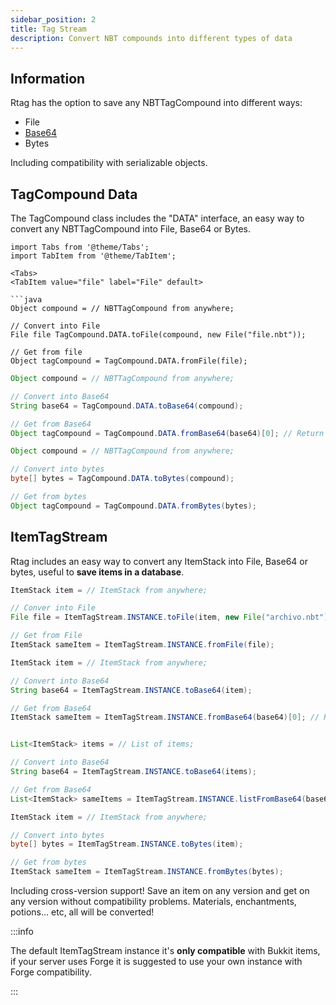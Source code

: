 ```yaml
---
sidebar_position: 2
title: Tag Stream
description: Convert NBT compounds into different types of data
---
```


## Information

Rtag has the option to save any NBTTagCompound into different ways:

*  File
*  [Base64](https://en.wikipedia.org/wiki/Base64)
*  Bytes

Including compatibility with serializable objects.

## TagCompound Data

The TagCompound class includes the "DATA" interface, an easy way to convert any NBTTagCompound into File, Base64 or Bytes.

```mdx-code-block
import Tabs from '@theme/Tabs';
import TabItem from '@theme/TabItem';

<Tabs>
<TabItem value="file" label="File" default>

```java
Object compound = // NBTTagCompound from anywhere;

// Convert into File
File file TagCompound.DATA.toFile(compound, new File("file.nbt"));

// Get from file
Object tagCompound = TagCompound.DATA.fromFile(file);
```

</TabItem>
<TabItem value="base64" label="Base64">

```java
Object compound = // NBTTagCompound from anywhere;

// Convert into Base64
String base64 = TagCompound.DATA.toBase64(compound);

// Get from Base64
Object tagCompound = TagCompound.DATA.fromBase64(base64)[0]; // Return array
```

</TabItem>
<TabItem value="bytes" label="Bytes">

```java
Object compound = // NBTTagCompound from anywhere;

// Convert into bytes
byte[] bytes = TagCompound.DATA.toBytes(compound);

// Get from bytes
Object tagCompound = TagCompound.DATA.fromBytes(bytes);
```

</TabItem>
</Tabs>

## ItemTagStream

Rtag includes an easy way to convert any ItemStack into File, Base64 or bytes, useful to **save items in a database**.

<Tabs>
<TabItem value="file" label="File" default>

```java
ItemStack item = // ItemStack from anywhere;

// Conver into File
File file = ItemTagStream.INSTANCE.toFile(item, new File("archivo.nbt"));

// Get from File
ItemStack sameItem = ItemTagStream.INSTANCE.fromFile(file);
```

</TabItem>
<TabItem value="base64" label="Base64">

```java
ItemStack item = // ItemStack from anywhere;

// Convert into Base64
String base64 = ItemTagStream.INSTANCE.toBase64(item);

// Get from Base64
ItemStack sameItem = ItemTagStream.INSTANCE.fromBase64(base64)[0]; // Return array


List<ItemStack> items = // List of items;

// Convert into Base64
String base64 = ItemTagStream.INSTANCE.toBase64(items);

// Get from Base64
List<ItemStack> sameItems = ItemTagStream.INSTANCE.listFromBase64(base64);
```

</TabItem>
<TabItem value="bytes" label="Bytes">

```java
ItemStack item = // ItemStack from anywhere;

// Convert into bytes
byte[] bytes = ItemTagStream.INSTANCE.toBytes(item);

// Get from bytes
ItemStack sameItem = ItemTagStream.INSTANCE.fromBytes(bytes);
```

</TabItem>
</Tabs>

Including cross-version support! Save an item on any version and get on any version without compatibility problems. Materials, enchantments, potions... etc, all will be converted!

:::info

The default ItemTagStream instance it's **only compatible** with Bukkit items, if your server uses Forge it is suggested to use your own instance with Forge compatibility.

:::